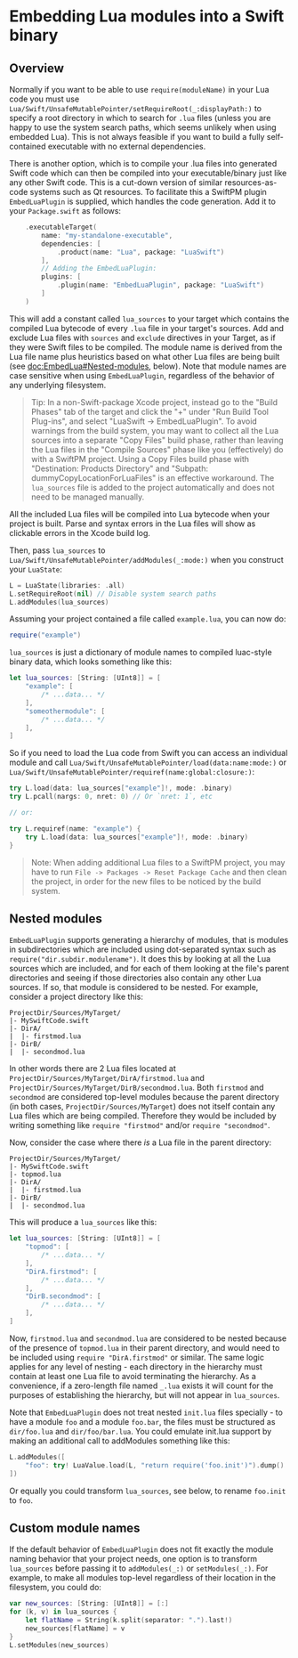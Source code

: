 # Embedding Lua modules into a Swift binary

## Overview

Normally if you want to be able to use `require(moduleName)` in your Lua code you must use ``Lua/Swift/UnsafeMutablePointer/setRequireRoot(_:displayPath:)`` to specify a root directory in which to search for `.lua` files (unless you are happy to use the system search paths, which seems unlikely when using embedded Lua). This is not always feasible if you want to build a fully self-contained executable with no external dependencies.

There is another option, which is to compile your .lua files into generated Swift code which can then be compiled into your executable/binary just like any other Swift code. This is a cut-down version of similar resources-as-code systems such as Qt resources. To facilitate this a SwiftPM plugin `EmbedLuaPlugin` is supplied, which handles the code generation. Add it to your `Package.swift` as follows:

```swift
    .executableTarget(
        name: "my-standalone-executable",
        dependencies: [
            .product(name: "Lua", package: "LuaSwift")
        ],
        // Adding the EmbedLuaPlugin:
        plugins: [
            .plugin(name: "EmbedLuaPlugin", package: "LuaSwift")
        ]
    )
```

This will add a constant called `lua_sources` to your target which contains the compiled Lua bytecode of every `.lua` file in your target's sources. Add and exclude Lua files with `sources` and `exclude` directives in your Target, as if they were Swift files to be compiled. The module name is derived from the Lua file name plus heuristics based on what other Lua files are being built (see <doc:EmbedLua#Nested-modules>, below). Note that module names are case sensitive when using `EmbedLuaPlugin`, regardless of the behavior of any underlying filesystem.

> Tip: In a non-Swift-package Xcode project, instead go to the "Build Phases" tab of the target and click the "+" under "Run Build Tool Plug-ins", and select "LuaSwift -> EmbedLuaPlugin". To avoid warnings from the build system, you may want to collect all the Lua sources into a separate "Copy Files" build phase, rather than leaving the Lua files in the "Compile Sources" phase like you (effectively) do with a SwiftPM project. Using a Copy Files build phase with "Destination: Products Directory" and "Subpath: dummyCopyLocationForLuaFiles" is an effective workaround. The `lua_sources` file is added to the project automatically and does not need to be managed manually.

All the included Lua files will be compiled into Lua bytecode when your project is built. Parse and syntax errors in the Lua files will show as clickable errors in the Xcode build log.

Then, pass `lua_sources` to ``Lua/Swift/UnsafeMutablePointer/addModules(_:mode:)`` when you construct your `LuaState`:

```swift
L = LuaState(libraries: .all)
L.setRequireRoot(nil) // Disable system search paths
L.addModules(lua_sources)
```

Assuming your project contained a file called `example.lua`, you can now do:

```lua
require("example")
```

`lua_sources` is just a dictionary of module names to compiled luac-style binary data, which looks something like this:

```swift
let lua_sources: [String: [UInt8]] = [
    "example": [
        /* ...data... */
    ],
    "someothermodule": [
        /* ...data... */
    ],
]
```

So if you need to load the Lua code from Swift you can access an individual module and call ``Lua/Swift/UnsafeMutablePointer/load(data:name:mode:)`` or ``Lua/Swift/UnsafeMutablePointer/requiref(name:global:closure:)``:

```swift
try L.load(data: lua_sources["example"]!, mode: .binary)
try L.pcall(nargs: 0, nret: 0) // Or `nret: 1`, etc

// or:

try L.requiref(name: "example") {
    try L.load(data: lua_sources["example"]!, mode: .binary)
}
```

> Note: When adding additional Lua files to a SwiftPM project, you may have to run `File -> Packages -> Reset Package Cache` and then clean the project, in order for the new files to be noticed by the build system.

## Nested modules

`EmbedLuaPlugin` supports generating a hierarchy of modules, that is modules in subdirectories which are included using dot-separated syntax such as `require("dir.subdir.modulename")`. It does this by looking at all the Lua sources which are included, and for each of them looking at the file's parent directories and seeing if those directories also contain any other Lua sources. If so, that module is considered to be nested. For example, consider a project directory like this:

```
ProjectDir/Sources/MyTarget/
|- MySwiftCode.swift
|- DirA/
|  |- firstmod.lua
|- DirB/
|  |- secondmod.lua
```

In other words there are 2 Lua files located at `ProjectDir/Sources/MyTarget/DirA/firstmod.lua` and `ProjectDir/Sources/MyTarget/DirB/secondmod.lua`. Both `firstmod` and `secondmod` are considered top-level modules because the parent directory (in both cases, `ProjectDir/Sources/MyTarget`) does not itself contain any Lua files which are being compiled. Therefore they would be included by writing something like `require "firstmod"` and/or `require "secondmod"`.

Now, consider the case where there _is_ a Lua file in the parent directory:

```
ProjectDir/Sources/MyTarget/
|- MySwiftCode.swift
|- topmod.lua
|- DirA/
|  |- firstmod.lua
|- DirB/
|  |- secondmod.lua
```

This will produce a `lua_sources` like this:

```swift
let lua_sources: [String: [UInt8]] = [
    "topmod": [
        /* ...data... */
    ],
    "DirA.firstmod": [
        /* ...data... */
    ],
    "DirB.secondmod": [
        /* ...data... */
    ],
]
```

Now, `firstmod.lua` and `secondmod.lua` are considered to be nested because of the presence of `topmod.lua` in their parent directory, and would need to be included using `require "DirA.firstmod"` or similar. The same logic applies for any level of nesting - each directory in the hierarchy must contain at least one Lua file to avoid terminating the hierarchy. As a convenience, if a zero-length file named `_.lua` exists it will count for the purposes of establishing the hierarchy, but will not appear in `lua_sources`.

Note that `EmbedLuaPlugin` does not treat nested `init.lua` files specially - to have a module `foo` and a module `foo.bar`, the files must be structured as `dir/foo.lua` and `dir/foo/bar.lua`. You could emulate init.lua support by making an additional call to addModules something like this:

```swift
L.addModules([
    "foo": try! LuaValue.load(L, "return require('foo.init')").dump()
])
```

Or equally you could transform `lua_sources`, see below, to rename `foo.init` to `foo`.

## Custom module names

If the default behavior of `EmbedLuaPlugin` does not fit exactly the module naming behavior that your project needs, one option is to transform `lua_sources` before passing it to `addModules(_:)` or `setModules(_:)`. For example, to make all modules top-level regardless of their location in the filesystem, you could do:

```swift
var new_sources: [String: [UInt8]] = [:]
for (k, v) in lua_sources {
    let flatName = String(k.split(separator: ".").last!)
    new_sources[flatName] = v
}
L.setModules(new_sources)
```

